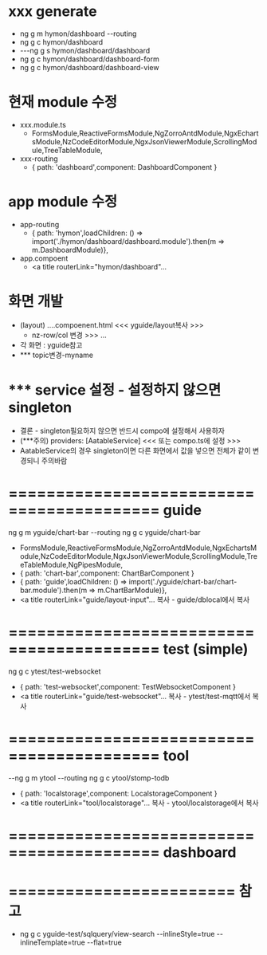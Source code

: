 # xxx generate
- ng g m hymon/dashboard --routing
- ng g c hymon/dashboard
- ---ng g s hymon/dashboard/dashboard
- ng g c hymon/dashboard/dashboard-form
- ng g c hymon/dashboard/dashboard-view
# 현재 module 수정
- xxx.module.ts	
  - FormsModule,ReactiveFormsModule,NgZorroAntdModule,NgxEchartsModule,NzCodeEditorModule,NgxJsonViewerModule,ScrollingModule,TreeTableModule,
- xxx-routing
  - { path: 'dashboard',component: DashboardComponent }
# app module 수정
- app-routing
  - { path: 'hymon',loadChildren: () => import('./hymon/dashboard/dashboard.module').then(m => m.DashboardModule)},
- app.compoent
  - <a title routerLink="hymon/dashboard"...
# 화면 개발
- (layout) ....compoenent.html <<< yguide/layout복사 >>>
  -	nz-row/col 변경 >>> <app-dashboard-form></app-dashboard-form> ...
- 각 화면 : yguide참고
- *** topic변경-myname
# *** service 설정 - 설정하지 않으면 singleton
- 결론 - singleton필요하지 않으면 반드시 compo에 설정해서 사용하자
- (***주의) providers: [AatableService] <<< 또는 compo.ts에 설정 >>>
- AatableService의 경우 singleton이면 다른 화면에서 값을 넣으면 전체가 같이 변경되니 주의바람


# ========================================== guide
ng g m yguide/chart-bar --routing
ng g c yguide/chart-bar
  - FormsModule,ReactiveFormsModule,NgZorroAntdModule,NgxEchartsModule,NzCodeEditorModule,NgxJsonViewerModule,ScrollingModule,TreeTableModule,NgPipesModule,
  - { path: 'chart-bar',component: ChartBarComponent }
  - { path: 'guide',loadChildren: () => import('./yguide/chart-bar/chart-bar.module').then(m => m.ChartBarModule)},
  - <a title routerLink="guide/layout-input"...
복사 - guide/dblocal에서 복사


# ========================================== test (simple)
ng g c ytest/test-websocket
  - { path: 'test-websocket',component: TestWebsocketComponent }
  - <a title routerLink="guide/test-websocket"...
복사 - ytest/test-mqtt에서 복사

# ========================================== tool
--ng g m ytool --routing
ng g c ytool/stomp-todb
  - { path: 'localstorage',component: LocalstorageComponent }
  - <a title routerLink="tool/localstorage"...
복사 - ytool/localstorage에서 복사


# ========================================== dashboard


# ======================== 참고
- ng g c yguide-test/sqlquery/view-search --inlineStyle=true --inlineTemplate=true --flat=true




